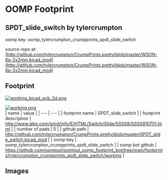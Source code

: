 # OOMP Footprint  
## SPDT_slide_switch  by tylercrumpton  
  
oomp key: oomp_tylercrumpton_crumpprints_spdt_slide_switch  
  
source repo at: [http://github.com/tylercrumpton/CrumpPrints.pretty/blob/master/WSON-6p-2x2mm.kicad_mod](http://github.com/tylercrumpton/CrumpPrints.pretty/blob/master/WSON-6p-2x2mm.kicad_mod)  
## Footprint  
  
[![working_kicad_pcb_3d.png](working_kicad_pcb_3d_600.png)](working_kicad_pcb_3d.png)  
  
[![working.png](working_600.png)](working.png)  
| name | value | 
| --- | --- | 
| footprint name | SPDT_slide_switch | 
| footprint description | http://www.alps.com/prod/info/E/HTML/Switch/Slide/SSSS8/SSSS810701.html | 
| number of pads | 5 | 
| github path | http://github.com/tylercrumpton/CrumpPrints.pretty/blob/master/SPDT_slide_switch.kicad_mod | 
| oomp key | oomp_tylercrumpton_crumpprints_spdt_slide_switch | 
| oomp bot github | https://github.com/oomlout/oomlout_oomp_footprint_bot/tree/main/footprints/tylercrumpton_crumpprints_spdt_slide_switch/working | 
## Images  
